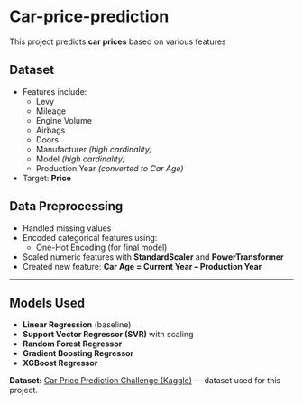 # Car-price-prediction
This project predicts **car prices** based on various features 


## Dataset  
- Features include:
  - Levy  
  - Mileage  
  - Engine Volume  
  - Airbags  
  - Doors  
  - Manufacturer *(high cardinality)*  
  - Model *(high cardinality)*  
  - Production Year *(converted to Car Age)*  
- Target: **Price**  


## Data Preprocessing  
- Handled missing values  
- Encoded categorical features using:    
  - One-Hot Encoding (for final model)  
- Scaled numeric features with **StandardScaler** and **PowerTransformer**  
- Created new feature: **Car Age = Current Year – Production Year**  

---

## Models Used  
- **Linear Regression** (baseline)  
- **Support Vector Regressor (SVR)** with scaling  
- **Random Forest Regressor**  
- **Gradient Boosting Regressor**   
- **XGBoost Regressor**  


**Dataset:** [Car Price Prediction Challenge (Kaggle)](https://www.kaggle.com/datasets/deepcontractor/car-price-prediction-challenge) — dataset used for this project.
